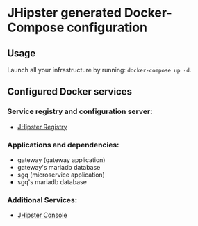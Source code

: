 # JHipster generated Docker-Compose configuration

## Usage

Launch all your infrastructure by running: `docker-compose up -d`.

## Configured Docker services

### Service registry and configuration server:

- [JHipster Registry](http://localhost:8761)

### Applications and dependencies:

- gateway (gateway application)
- gateway's mariadb database
- sgq (microservice application)
- sgq's mariadb database

### Additional Services:

- [JHipster Console](http://localhost:5601)
